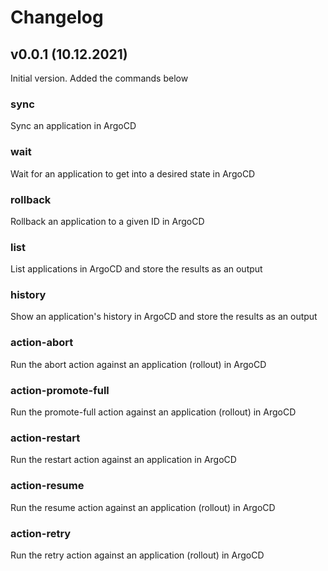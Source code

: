 # Changelog

## v0.0.1 (10.12.2021)

Initial version. Added the commands below

### sync

Sync an application in ArgoCD

### wait

Wait for an application to get into a desired state in ArgoCD

### rollback

Rollback an application to a given ID in ArgoCD

### list

List applications in ArgoCD and store the results as an output

### history

Show an application's history in ArgoCD and store the results as an output

### action-abort

Run the abort action against an application (rollout) in ArgoCD

### action-promote-full

Run the promote-full action against an application (rollout) in ArgoCD

### action-restart

Run the restart action against an application in ArgoCD

### action-resume

Run the resume action against an application (rollout) in ArgoCD

### action-retry

Run the retry action against an application (rollout) in ArgoCD